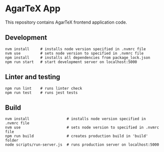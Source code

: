 # AgarTeX App

This repository contains AgarTeX frontend application code.

## Development

```
nvm install     # installs node version specified in .nvmrc file
nvm use         # sets node version to specified in .nvmrc file
npm install     # installs all dependencies from package_lock.json
npm run start   # start development server on localhost:5000
```

## Linter and testing

```
npm run lint    # runs linter check
npm run test    # runs jest tests
```

## Build 

```
nvm install                 # installs node version specified in .nvmrc file
nvm use                     # sets node version to specified in .nvmrc file
npm run build               # creates production build in 'build' folder
node scripts/run-server.js  # runs production server on localhost:5000
```



